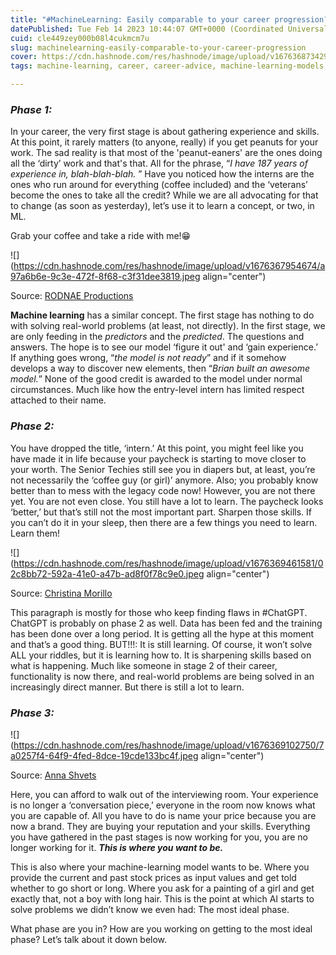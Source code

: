 ```yaml
---
title: "#MachineLearning: Easily comparable to your career progression??"
datePublished: Tue Feb 14 2023 10:44:07 GMT+0000 (Coordinated Universal Time)
cuid: cle449zey000b08l4cukmcm7u
slug: machinelearning-easily-comparable-to-your-career-progression
cover: https://cdn.hashnode.com/res/hashnode/image/upload/v1676368734290/515b75d9-6f6f-48aa-88ae-61584a49525a.jpeg
tags: machine-learning, career, career-advice, machine-learning-models, break-into-tech

---
```


### ***Phase 1:***

In your career, the very first stage is about gathering experience and skills. At this point, it rarely matters (to anyone, really) if you get peanuts for your work. The sad reality is that most of the 'peanut-eaners' are the ones doing all the ‘dirty’ work and that's that. All for the phrase, “*I have 187 years of experience in, blah-blah-blah.* ” Have you noticed how the interns are the ones who run around for everything (coffee included) and the ‘veterans’ become the ones to take all the credit? While we are all advocating for that to change (as soon as yesterday), let’s use it to learn a concept, or two, in ML.

Grab your coffee and take a ride with me!😁

![](https://cdn.hashnode.com/res/hashnode/image/upload/v1676367954674/a97a6b6e-9c3e-472f-8f68-c3f31dee3819.jpeg align="center")

Source: [RODNAE Productions](https://www.pexels.com/photo/a-woman-carrying-cups-of-coffee-7490963/)

**Machine learning** has a similar concept. The first stage has nothing to do with solving real-world problems (at least, not directly). In the first stage, we are only feeding in the *predictors* and the *predicted*. The questions and answers. The hope is to see our model ‘figure it out' and ‘gain experience.’ If anything goes wrong, “*the model is not ready*” and if it somehow develops a way to discover new elements, then “*Brian built an awesome model.*” None of the good credit is awarded to the model under normal circumstances. Much like how the entry-level intern has limited respect attached to their name.

### ***Phase 2:***

You have dropped the title, ‘intern.’ At this point, you might feel like you have made it in life because your paycheck is starting to move closer to your worth. The Senior Techies still see you in diapers but, at least, you’re not necessarily the ‘coffee guy (or girl)’ anymore. Also; you probably know better than to mess with the legacy code now! However, you are not there yet. You are not even close. You still have a lot to learn. The paycheck looks ‘better,’ but that’s still not the most important part. Sharpen those skills. If you can’t do it in your sleep, then there are a few things you need to learn. Learn them!

![](https://cdn.hashnode.com/res/hashnode/image/upload/v1676369461581/02c8bb72-592a-41e0-a47b-ad8f0f78c9e0.jpeg align="center")

Source: [Christina Morillo](https://www.pexels.com/photo/two-women-looking-at-the-code-at-laptop-1181263/)

This paragraph is mostly for those who keep finding flaws in #ChatGPT. ChatGPT is probably on phase 2 as well. Data has been fed and the training has been done over a long period. It is getting all the hype at this moment and that’s a good thing. BUT!!!: It is still learning. Of course, it won’t solve ALL your riddles, but it is learning how to. It is sharpening skills based on what is happening. Much like someone in stage 2 of their career, functionality is now there, and real-world problems are being solved in an increasingly direct manner. But there is still a lot to learn.

### ***Phase 3:***

![](https://cdn.hashnode.com/res/hashnode/image/upload/v1676369102750/7a0257f4-64f9-4fed-8dce-19cde133bc4f.jpeg align="center")

Source: [Anna Shvets](https://www.pexels.com/photo/woman-in-black-blazer-sitting-being-interview-4226118/)

Here, you can afford to walk out of the interviewing room. Your experience is no longer a ‘conversation piece,’ everyone in the room now knows what you are capable of. All you have to do is name your price because you are now a brand. They are buying your reputation and your skills. Everything you have gathered in the past stages is now working for you, you are no longer working for it. ***This is where you want to be.***

This is also where your machine-learning model wants to be. Where you provide the current and past stock prices as input values and get told whether to go short or long. Where you ask for a painting of a girl and get exactly that, not a boy with long hair. This is the point at which AI starts to solve problems we didn’t know we even had: The most ideal phase.

What phase are you in? How are you working on getting to the most ideal phase? Let’s talk about it down below.